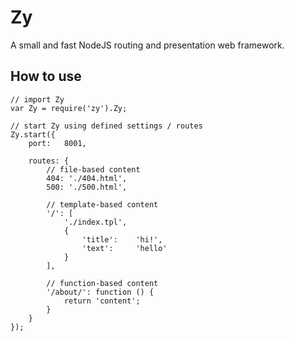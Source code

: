 Zy
==
A small and fast NodeJS routing and presentation web framework.


How to use
----------
```
// import Zy
var Zy = require('zy').Zy;

// start Zy using defined settings / routes
Zy.start({
    port:   8001,

    routes: {
        // file-based content
        404: './404.html',
        500: './500.html',

        // template-based content
        '/': [
            './index.tpl',
            {
                'title':    'hi!',
                'text':     'hello'
            }
        ],

        // function-based content
        '/about/': function () {
            return 'content';
        }
    }
});
```
